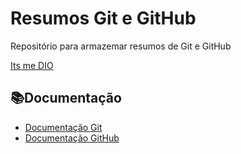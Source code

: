 # Resumos Git e GitHub

Repositório para armazemar resumos de Git e GitHub

[Its me DIO](https://www.dio.me)

## 📚Documentação
- [Documentação Git](https://git-scm.com/docs)
- [Documentação GitHub](https://docs.github.com/)

